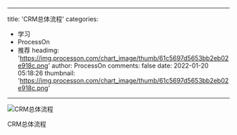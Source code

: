 
---
title: 'CRM总体流程'
categories: 
 - 学习
 - ProcessOn
 - 推荐
headimg: 'https://img.processon.com/chart_image/thumb/61c5697d5653bb2eb02e918c.png'
author: ProcessOn
comments: false
date: 2022-01-20 05:18:26
thumbnail: 'https://img.processon.com/chart_image/thumb/61c5697d5653bb2eb02e918c.png'
---

<div>   
<img class="thumb" alt="CRM总体流程" src="https://img.processon.com/chart_image/thumb/61c5697d5653bb2eb02e918c.png" referrerpolicy="no-referrer">
<p>CRM总体流程</p>  
</div>
            